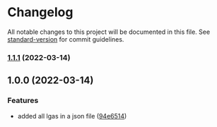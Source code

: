 # Changelog

All notable changes to this project will be documented in this file. See [standard-version](https://github.com/conventional-changelog/standard-version) for commit guidelines.

### [1.1.1](https://github.com/xosasx/nigerian-local-government-areas/v1.1.0...v1.1.1) (2022-03-14)

## 1.0.0 (2022-03-14)


### Features

* added all lgas in a json file ([94e6514](https://github.com/xosasx/nigerian-local-government-areas/commits/94e651436de953b06a81d9a385f7d6ba8aee2a73))
